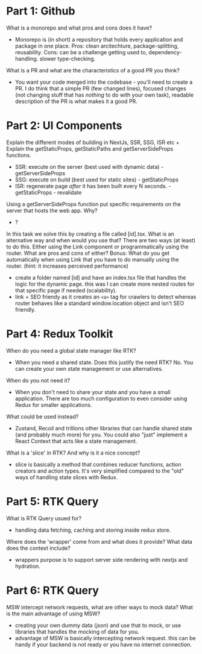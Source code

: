 # Part 1: Github

What is a monorepo and what pros and cons does it have?

- Monorepo is (in short) a repository that holds every application and package in one place. Pros: clean arcitechture, package-splitting, reusability. Cons: can be a challenge getting used to, dependency-handling. slower type-checking.

What is a PR and what are the characteristics of a good PR you think?

- You want your code merged into the codebase - you'll need to create a PR. I do think that a simple PR (few changed lines), focused changes (not changing stuff that has _nothing_ to do with your own task), readable description of the PR is what makes it a good PR.

# Part 2: UI Components

Explain the different modes of building in NextJs, SSR, SSG, ISR etc + Explain the getStaticProps, getStaticPaths and getServerSideProps functions.

- SSR: execute on the server (best used with dynamic data) - getServerSideProps
- SSG: execute on build (best used for static sites) - getStaticProps
- ISR: regenerate page _after_ it has been built every N seconds. - getStaticProps - revalidate

Using a getServerSideProps function put specific requirements on the server that hosts the web app. Why?

- ?

In this task we solve this by creating a file called [id].tsx. What is an alternative way and when would you use that? There are two ways (at least) to do this. Either using the Link component or programmatically using the router. What are pros and cons of either? Bonus: What do you get automatically when using Link that you have to do manually using the router. (hint: it increases perceived performance)

- create a folder named [id] and have an index.tsx file that handles the logic for the dynamic page. this was I can create more nested routes for that specific page if needed (scalability).
- link = SEO friendy as it creates an `<a>` tag for crawlers to detect whereas router behaves like a standard window.location object and isn't SEO friendly.

# Part 4: Redux Toolkit

When do you need a global state manager like RTK?

- When you need a shared state. Does this justify the need RTK? No. You can create your own state management or use alternatives.

When do you not need it?

- When you don't need to share your state and you have a small application. There are too much configuration to even consider using Redux for smaller applications.

What could be used instead?

- Zustand, Recoil and trillions other libraries that can handle shared state (and probably much more) for you. You could also "just" implement a React Context that acts like a state management.

What is a 'slice' in RTK? And why is it a nice concept?

- slice is basically a method that combines reducer functions, action creators and action types. It's very simplified compared to the "old" ways of handling state slices with Redux.

# Part 5: RTK Query

What is RTK Query usued for?

- handling data fetching, caching and storing inside redux store.

Where does the 'wrapper' come from and what does it provide? What data does the context include?

- wrappers purpose is to support server side rendering with nextjs and hydration.

# Part 6: RTK Query

MSW intercept network requests, what are other ways to mock data? What is the main advantage of using MSW?

- creating your own dummy data (json) and use that to mock, or use libraries that handles the mocking of data for you.
- advantage of MSW is basically intercepting network request. this can be handy if your backend is not ready or you have no internet connection.
